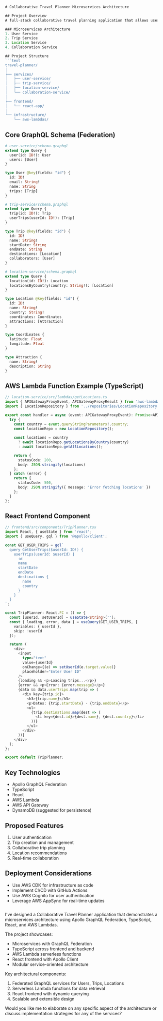 ```typescript
# Collaborative Travel Planner Microservices Architecture

## Project Overview
A full-stack collaborative travel planning application that allows users to create, share, and collaborate on travel itineraries across multiple services.

### Microservices Architecture
1. User Service
2. Trip Service 
3. Location Service
4. Collaboration Service

## Project Structure
```text
travel-planner/
│
├── services/
│   ├── user-service/
│   ├── trip-service/
│   ├── location-service/
│   └── collaboration-service/
│
├── frontend/
│   └── react-app/
│
└── infrastructure/
    └── aws-lambdas/
```

## Core GraphQL Schema (Federation)
```graphql
# user-service/schema.graphql
extend type Query {
  user(id: ID!): User
  users: [User]
}

type User @key(fields: "id") {
  id: ID!
  email: String!
  name: String
  trips: [Trip]
}

# trip-service/schema.graphql
extend type Query {
  trip(id: ID!): Trip
  userTrips(userId: ID!): [Trip]
}

type Trip @key(fields: "id") {
  id: ID!
  name: String!
  startDate: String
  endDate: String
  destinations: [Location]
  collaborators: [User]
}

# location-service/schema.graphql
extend type Query {
  location(id: ID!): Location
  locationsByCountry(country: String!): [Location]
}

type Location @key(fields: "id") {
  id: ID!
  name: String!
  country: String!
  coordinates: Coordinates
  attractions: [Attraction]
}

type Coordinates {
  latitude: Float
  longitude: Float
}

type Attraction {
  name: String!
  description: String
}
```

## AWS Lambda Function Example (TypeScript)
```typescript
// location-service/src/lambdas/getLocations.ts
import { APIGatewayProxyEvent, APIGatewayProxyResult } from 'aws-lambda';
import { LocationRepository } from '../repositories/LocationRepository';

export const handler = async (event: APIGatewayProxyEvent): Promise<APIGatewayProxyResult> => {
  try {
    const country = event.queryStringParameters?.country;
    const locationRepo = new LocationRepository();
    
    const locations = country 
      ? await locationRepo.getLocationsByCountry(country)
      : await locationRepo.getAllLocations();

    return {
      statusCode: 200,
      body: JSON.stringify(locations)
    };
  } catch (error) {
    return {
      statusCode: 500,
      body: JSON.stringify({ message: 'Error fetching locations' })
    };
  }
};
```

## React Frontend Component
```typescript
// frontend/src/components/TripPlanner.tsx
import React, { useState } from 'react';
import { useQuery, gql } from '@apollo/client';

const GET_USER_TRIPS = gql`
  query GetUserTrips($userId: ID!) {
    userTrips(userId: $userId) {
      id
      name
      startDate
      endDate
      destinations {
        name
        country
      }
    }
  }
`;

const TripPlanner: React.FC = () => {
  const [userId, setUserId] = useState<string>('');
  const { loading, error, data } = useQuery(GET_USER_TRIPS, {
    variables: { userId },
    skip: !userId
  });

  return (
    <div>
      <input 
        type="text" 
        value={userId}
        onChange={(e) => setUserId(e.target.value)}
        placeholder="Enter User ID"
      />
      {loading && <p>Loading trips...</p>}
      {error && <p>Error: {error.message}</p>}
      {data && data.userTrips.map(trip => (
        <div key={trip.id}>
          <h3>{trip.name}</h3>
          <p>Dates: {trip.startDate} - {trip.endDate}</p>
          <ul>
            {trip.destinations.map(dest => (
              <li key={dest.id}>{dest.name}, {dest.country}</li>
            ))}
          </ul>
        </div>
      ))}
    </div>
  );
};

export default TripPlanner;
```

## Key Technologies
- Apollo GraphQL Federation
- TypeScript
- React
- AWS Lambda
- AWS API Gateway
- DynamoDB (suggested for persistence)

## Proposed Features
1. User authentication
2. Trip creation and management
3. Collaborative trip planning
4. Location recommendations
5. Real-time collaboration

## Deployment Considerations
- Use AWS CDK for infrastructure as code
- Implement CI/CD with GitHub Actions
- Use AWS Cognito for user authentication
- Leverage AWS AppSync for real-time updates
```

```

I've designed a Collaborative Travel Planner application that demonstrates a microservices architecture using Apollo GraphQL Federation, TypeScript, React, and AWS Lambdas. 

The project showcases:
- Microservices with GraphQL Federation
- TypeScript across frontend and backend
- AWS Lambda serverless functions
- React frontend with Apollo Client
- Modular service-oriented architecture

Key architectural components:
1. Federated GraphQL services for Users, Trips, Locations
2. Serverless Lambda functions for data retrieval
3. React frontend with dynamic querying
4. Scalable and extensible design

Would you like me to elaborate on any specific aspect of the architecture or discuss implementation strategies for any of the services?